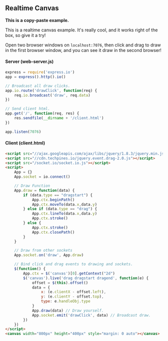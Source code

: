 
## Realtime Canvas

__This is a copy-paste example.__ 

This is a realtime canvas example.  It's really cool, and it works right of the box, so give it a try!

Open two browser windows on `localhost:7076`, then click and drag to draw in the first browser window, and you can see it draw in the second browser!


#### Server (web-server.js)

```js
express = require('express.io')
app = express().http().io()

// Broadcast all draw clicks.
app.io.route('drawClick', function(req) {
    req.io.broadcast('draw', req.data)
})

// Send client html.
app.get('/', function(req, res) {
    res.sendfile(__dirname + '/client.html')
})

app.listen(7076)
```

#### Client (client.html)

```html
<script src="//ajax.googleapis.com/ajax/libs/jquery/1.8.3/jquery.min.js"></script>
<script src="//cdn.techpines.io/jquery.event.drag-2.0.js"></script>
<script src="/socket.io/socket.io.js"></script>
<script>
    App = {}
    App.socket = io.connect()

    // Draw Function
    App.draw = function(data) {
        if (data.type == "dragstart") {
            App.ctx.beginPath()
            App.ctx.moveTo(data.x,data.y)
        } else if (data.type == "drag") {
            App.ctx.lineTo(data.x,data.y)
            App.ctx.stroke()
        } else {
            App.ctx.stroke()
            App.ctx.closePath()
        }
    }

    // Draw from other sockets
    App.socket.on('draw', App.draw)

    // Bind click and drag events to drawing and sockets.
    $(function() {
        App.ctx = $('canvas')[0].getContext("2d")
        $('canvas').live('drag dragstart dragend', function(e) {
            offset = $(this).offset()
            data = {
                x: (e.clientX - offset.left),
                y: (e.clientY - offset.top),
                type: e.handleObj.type
            }
            App.draw(data) // Draw yourself.
            App.socket.emit('drawClick', data) // Broadcast draw.
        })
    })
</script>
<canvas width="800px" height="400px" style="margin: 0 auto"></canvas>
```

